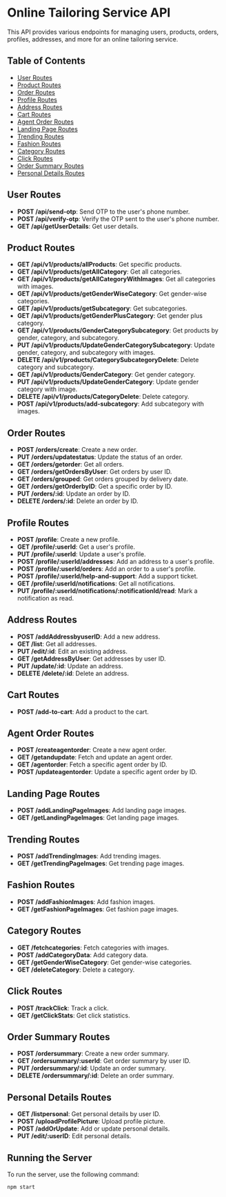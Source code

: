 # Online Tailoring Service API

This API provides various endpoints for managing users, products, orders, profiles, addresses, and more for an online tailoring service.

## Table of Contents

- [User Routes](#user-routes)
- [Product Routes](#product-routes)
- [Order Routes](#order-routes)
- [Profile Routes](#profile-routes)
- [Address Routes](#address-routes)
- [Cart Routes](#cart-routes)
- [Agent Order Routes](#agent-order-routes)
- [Landing Page Routes](#landing-page-routes)
- [Trending Routes](#trending-routes)
- [Fashion Routes](#fashion-routes)
- [Category Routes](#category-routes)
- [Click Routes](#click-routes)
- [Order Summary Routes](#order-summary-routes)
- [Personal Details Routes](#personal-details-routes)

## User Routes

- **POST /api/send-otp**: Send OTP to the user's phone number.
- **POST /api/verify-otp**: Verify the OTP sent to the user's phone number.
- **GET /api/getUserDetails**: Get user details.

## Product Routes

- **GET /api/v1/products/allProducts**: Get specific products.
- **GET /api/v1/products/getAllCategory**: Get all categories.
- **GET /api/v1/products/getAllCategoryWithImages**: Get all categories with images.
- **GET /api/v1/products/getGenderWiseCategory**: Get gender-wise categories.
- **GET /api/v1/products/getSubcategory**: Get subcategories.
- **GET /api/v1/products/getGenderPlusCategory**: Get gender plus category.
- **GET /api/v1/products/GenderCategorySubcategory**: Get products by gender, category, and subcategory.
- **PUT /api/v1/products/UpdateGenderCategorySubcategory**: Update gender, category, and subcategory with images.
- **DELETE /api/v1/products/CategorySubcategoryDelete**: Delete category and subcategory.
- **GET /api/v1/products/GenderCategory**: Get gender category.
- **PUT /api/v1/products/UpdateGenderCategory**: Update gender category with image.
- **DELETE /api/v1/products/CategoryDelete**: Delete category.
- **POST /api/v1/products/add-subcategory**: Add subcategory with images.

## Order Routes

- **POST /orders/create**: Create a new order.
- **PUT /orders/updatestatus**: Update the status of an order.
- **GET /orders/getorder**: Get all orders.
- **GET /orders/getOrdersByUser**: Get orders by user ID.
- **GET /orders/grouped**: Get orders grouped by delivery date.
- **GET /orders/getOrderbyID**: Get a specific order by ID.
- **PUT /orders/:id**: Update an order by ID.
- **DELETE /orders/:id**: Delete an order by ID.

## Profile Routes

- **POST /profile**: Create a new profile.
- **GET /profile/:userId**: Get a user's profile.
- **PUT /profile/:userId**: Update a user's profile.
- **POST /profile/:userId/addresses**: Add an address to a user's profile.
- **POST /profile/:userId/orders**: Add an order to a user's profile.
- **POST /profile/:userId/help-and-support**: Add a support ticket.
- **GET /profile/:userId/notifications**: Get all notifications.
- **PUT /profile/:userId/notifications/:notificationId/read**: Mark a notification as read.

## Address Routes

- **POST /addAddressbyuserID**: Add a new address.
- **GET /list**: Get all addresses.
- **PUT /edit/:id**: Edit an existing address.
- **GET /getAddressByUser**: Get addresses by user ID.
- **PUT /update/:id**: Update an address.
- **DELETE /delete/:id**: Delete an address.

## Cart Routes

- **POST /add-to-cart**: Add a product to the cart.

## Agent Order Routes

- **POST /createagentorder**: Create a new agent order.
- **GET /getandupdate**: Fetch and update an agent order.
- **GET /agentorder**: Fetch a specific agent order by ID.
- **POST /updateagentorder**: Update a specific agent order by ID.

## Landing Page Routes

- **POST /addLandingPageImages**: Add landing page images.
- **GET /getLandingPageImages**: Get landing page images.

## Trending Routes

- **POST /addTrendingImages**: Add trending images.
- **GET /getTrendingPageImages**: Get trending page images.

## Fashion Routes

- **POST /addFashionImages**: Add fashion images.
- **GET /getFashionPageImages**: Get fashion page images.

## Category Routes

- **GET /fetchcategories**: Fetch categories with images.
- **POST /addCategoryData**: Add category data.
- **GET /getGenderWiseCategory**: Get gender-wise categories.
- **GET /deleteCategory**: Delete a category.

## Click Routes

- **POST /trackClick**: Track a click.
- **GET /getClickStats**: Get click statistics.

## Order Summary Routes

- **POST /ordersummary**: Create a new order summary.
- **GET /ordersummary/:userId**: Get order summary by user ID.
- **PUT /ordersummary/:id**: Update an order summary.
- **DELETE /ordersummary/:id**: Delete an order summary.

## Personal Details Routes

- **GET /listpersonal**: Get personal details by user ID.
- **POST /uploadProfilePicture**: Upload profile picture.
- **POST /addOrUpdate**: Add or update personal details.
- **PUT /edit/:userID**: Edit personal details.

## Running the Server

To run the server, use the following command:

```sh
npm start